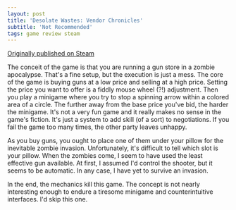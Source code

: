 ```yaml
---
layout: post
title: 'Desolate Wastes: Vendor Chronicles'
subtitle: 'Not Recommended'
tags: game review steam
---
```


[Originally published on Steam](https://steamcommunity.com/id/jlericson/recommended/563120/)


 The conceit of the game is that you are running a gun store in a zombie apocalypse. That's a fine setup, but the execution is just a mess. The core of the game is buying guns at a low price and selling at a high price. Setting the price you want to offer is a fiddly mouse wheel (?!) adjustment. Then you play a minigame where you try to stop a spinning arrow within a colored area of a circle. The further away from the base price you've bid, the harder the minigame. It's not a very fun game and it really makes no sense in the game's fiction. It's just a system to add skill (of a sort) to negotiations. If you fail the game too many times, the other party leaves unhappy.
 

 

 As you buy guns, you ought to place one of them under your pillow for the inevitable zombie invasion. Unfortunately, it's difficult to tell which slot is your pillow. When the zombies come, I seem to have used the least effective gun available. At first, I assumed I'd control the shooter, but it seems to be automatic. In any case, I have yet to survive an invasion.
 

 

 In the end, the mechanics kill this game. The concept is not nearly interesting enough to endure a tiresome minigame and counterintuitive interfaces. I'd skip this one.
